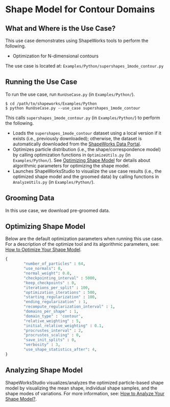 # Shape Model for Contour Domains

## What and Where is the Use Case?

This use case demonstrates using ShapeWorks tools to perform the following.
- Optimization for N-dimensional contours

The use case is located at: `Examples/Python/supershapes_1mode_contour.py`

## Running the Use Case

To run the use case, run `RunUseCase.py` (in `Examples/Python/`).

```
$ cd /path/to/shapeworks/Examples/Python
$ python RunUseCase.py --use_case supershapes_1mode_contour
```

This calls `supershapes_1mode_contour.py` (in `Examples/Python/`) to perform the following.
 

* Loads the `supershapes_1mode_contour` dataset using a local version if it exists (i.e., previously downloaded); otherwise, the dataset is automatically downloaded from the [ShapeWorks Data Portal](http://cibc1.sci.utah.edu:8080/).
* Optimizes particle distribution (i.e., the shape/correspondence model) by calling optimization functions in `OptimizeUtils.py` (in `Examples/Python/`). See [Optimizing Shape Model](#optimizing-shape-model) for details about algorithmic parameters for optimizing the shape model.
* Launches ShapeWorksStudio to visualize the use case results (i.e., the optimized shape model and the groomed data) by calling functions in `AnalyzeUtils.py` (in `Examples/Python/`).


## Grooming Data

In this use case, we download pre-groomed data.

## Optimizing Shape Model

Below are the default optimization parameters when running this use case. For a description of the optimize tool and its algorithmic parameters, see: [How to Optimize Your Shape Model](../workflow/optimize.md).


```python
{
        "number_of_particles" : 64,
        "use_normals": 0,
        "normal_weight": 0.0,
        "checkpointing_interval" : 5000,
        "keep_checkpoints" : 0,
        "iterations_per_split" : 100,
        "optimization_iterations" : 500,
        "starting_regularization" : 100,
        "ending_regularization" : 1,
        "recompute_regularization_interval" : 1,
        "domains_per_shape" : 1,
        "domain_type" : 'contour',
        "relative_weighting" : 5,
        "initial_relative_weighting" : 0.1,
        "procrustes_interval" : 2,
        "procrustes_scaling" : 0,
        "save_init_splits" : 0,
        "verbosity" : 3,
        "use_shape_statistics_after": 4,
}
```

## Analyzing Shape Model

ShapeWorksStudio visualizes/analyzes the optimized particle-based shape model by visualizing the mean shape, individual shape samples, and the shape modes of variations. For more information, see: [How to Analyze Your Shape Model?](../workflow/analyze.md).            

